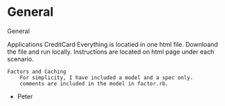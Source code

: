 # General
General

Applications
	CreditCard
		Everything is locatied in one html file.
		Downloand the file and run locally.
		Instructions are located on html page under each scenario.

	Factors and Caching
		For simplicity, I have included a model and a spec only.
		comments are included in the model in factor.rb.

- Peter